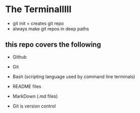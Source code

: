# The Terminalllll

- git init = creates git repo
- always make git repos in deep paths

## this repo covers the following
- Github
- Git
- Bash (scripting language used by command line terminals)
- README files
- MarkDown (.md files)


- Git is version control
